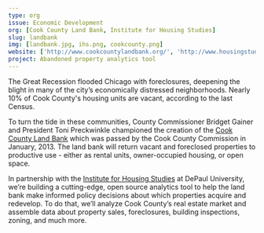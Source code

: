 ```yaml
---
type: org
issue: Economic Development
org: [Cook County Land Bank, Institute for Housing Studies]
slug: landbank
img: [landbank.jpg, ihs.png, cookcounty.png]
website: ['http://www.cookcountylandbank.org/', 'http://www.housingstudies.org/', 'http://www.cookcountygov.com/'] 
project: Abandoned property analytics tool
---
```

The Great Recession flooded Chicago with foreclosures, deepening the blight in many of the city’s economically distressed neighborhoods. Nearly 10% of Cook County's housing units are vacant, according to the last Census. 

To turn the tide in these communities, County Commissioner Bridget Gainer and President Toni Preckwinkle championed the creation of the [Cook County Land Bank](http://www.cookcountylandbank.org/) which was passed by the Cook County Commission in January, 2013.  The land bank will return vacant and foreclosed properties to productive use - either as rental units, owner-occupied housing, or open space.

In partnership with the [Institute for Housing Studies](http://www.housingstudies.org/) at DePaul University, we’re building a cutting-edge, open source analytics tool to help the land bank make informed policy decisions about which properties acquire and redevelop. To do that, we’ll analyze Cook County’s real estate market and assemble data about  property sales, foreclosures, building inspections, zoning, and much more.